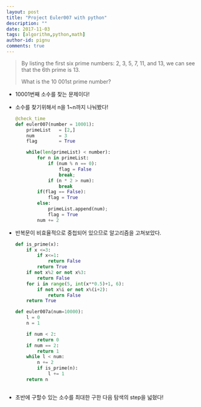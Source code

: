 ```yaml
---
layout: post
title: "Project Euler007 with python"
description: ""
date: 2017-11-03
tags: [algorithm,python,math]
author-id: pignu
comments: true
---
```


> By listing the first six prime numbers: 2, 3, 5, 7, 11, and 13, we can see that the 6th prime is 13.
>
> What is the 10 001st prime number?
>
>

- 10001번째 소수를 찾는 문제이다!

- 소수를 찾기위해서 n을 1~n까지 나눠봤다!

  ```python
  @check_time
  def euler007(number = 10001):
      primeList   = [2,] 	
      num         = 3
      flag        = True

      while(len(primeList) < number):
          for n in primeList:			
              if (num % n == 0):
                  flag = False
                  break;
              if (n * 2 > num):
                  break
          if(flag == False):
              flag = True
          else:
              primeList.append(num);
              flag = True
          num += 2

  ```

- 반복문이 비효율적으로 중첩되어 있으므로 알고리즘을 고쳐보았다.

  ```python
  def is_prime(x):
      if x <=3:
          if x<=1:
              return False
          return True
      if not x%2 or not x%3:
          return False
      for i in range(5, int(x**0.5)+1, 6):
          if not x%i or not x%(i+2):
              return False
      return True

  def euler007a(num=10000):
      l = 0
      n = 1

      if num < 2:
          return 0
      if num == 2:
          return 1
      while l < num:
          n += 2
          if is_prime(n):
              l += 1
      return n
  ```


  ```

- 초반에 구할수 있는 소수를 최대한 구한 다음 탐색의 step을 넓혔다!

  ```